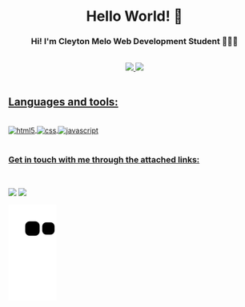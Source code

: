 <div align="center">

# Hello World! 👋


### Hi! I'm Cleyton Melo Web Development Student 👨🏽‍💻

</div>

<div align="center">
<br>
  <a href="https://github.com/CleytonW">
<img height="140em" src="https://github-readme-stats.vercel.app/api?username=CleytonW&show_icons=true&theme=tokyonight&include_all_commits=true&count_private=true"/>
  <img height="140em" src="https://github-readme-stats.vercel.app/api/top-langs/?username=CleytonW&layout=compact&langs_count=7&theme=tokyonight"/>
</div>
  <br>
</div>

## Languages and tools:

<div style="display: inline_block"></br>
  <img align="center" alt="html5" src="https://img.shields.io/badge/HTML-239120?style=for-the-badge&logo=html5&logoColor=white">
  <!-- <img align="center" alt="HTML5" height="50" width="50" src="https://raw.githubusercontent.com/devicons/devicon/master/icons/html5/html5-original.svg"> -->
  <img align="center" alt="css" src="https://img.shields.io/badge/CSS3-1572B6?style=for-the-badge&logo=css3&logoColor=white">
  <img align="center" alt="javascript" src="https://img.shields.io/badge/JavaScript-F7DF1E?style=for-the-badge&logo=javascript&logoColor=black">
</div>
<br>

<div> 

### Get in touch with me through the attached links:
<br>

  
  <a href = "mailto:cleytonw@gmail.com"><img src="https://img.shields.io/badge/-Gmail-%23333?style=for-the-badge&logo=gmail&logoColor=white" target="_blank"></a>
  <a href="https://www.linkedin.com/in/cleyton-melo/" target="_blank"><img src="https://img.shields.io/badge/-LinkedIn-%230077B5?style=for-the-badge&logo=linkedin&logoColor=white" target="_blank"></a> 

 
  ![Snake animation](https://github.com/CleytonW/CleytonW/blob/output/github-contribution-grid-snake.svg)
 
</div>
